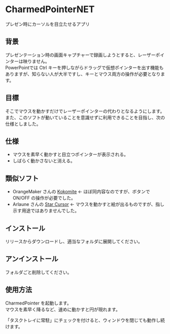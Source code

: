 # CharmedPointerNET
プレゼン時にカーソルを目立たせるアプリ

## 背景
プレゼンテーション時の画面キャプチャーで録画しようとすると、レーザーポインターは映りません。  
PowerPointでは Ctrl キーを押しながらドラッグで仮想ポインターを出す機能もありますが、知らない人が大半ですし、キーとマウス両方の操作が必要となります。

## 目標
そこでマウスを動かすだけでレーザーポインターの代わりとなるようにします。  
また、このソフトが動いていることを意識せずに利用できることを目指し、次の仕様としました。

## 仕様
- マウスを素早く動かすと目立つポインターが表示される。
- しばらく動かさないと消える。

## 類似ソフト
- OrangeMaker さんの [Kokomite](http://www.orangemaker.sakura.ne.jp/product/Kokomite/)
  ← ほぼ同内容なのですが、ボタンで ON/OFF の操作が必要でした。
- Arlaune さんの [Star Cursor](http://www.vector.co.jp/vpack/browse/person/an023869.html)
  ← マウスを動かすと絵が出るものですが、指し示す用途ではありませんでした。

## インストール
リリースからダウンロードし、適当なフォルダに展開してください。

## アンインストール
フォルダごと削除してください。

## 使用方法
CharmedPointer を起動します。  
マウスを素早く降るなど、速めに動かすと円が現れます。

「タスクトレイに常駐」にチェックを付けると、ウィンドウを閉じても動作し続けます。

